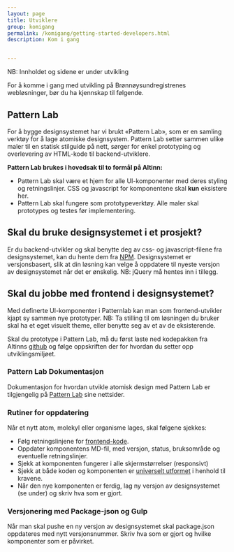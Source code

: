 ```yaml
---
layout: page
title: Utviklere
group: komigang
permalink: /komigang/getting-started-developers.html
description: Kom i gang


---
```


<div id="alert-no-arrow" class="a-message a-message-error a-message--arrow-off a-message--fullwidth mb-2 a-py-minus-1">
  NB: Innholdet og sidene er under utvikling
</div>

<p class="a-leadText a-fontBold">For å komme i gang med utvikling på Brønnøysundregistrenes webløsninger, bør du ha kjennskap til følgende.</p>

## Pattern Lab

For å bygge designsystemet har vi brukt «Pattern Lab», som er en samling verktøy for å lage atomiske designsystem. Pattern Lab setter sammen ulike maler til en statisk stilguide på nett, sørger for enkel prototyping og overlevering av HTML-kode til backend-utviklere.

<b>Pattern Lab brukes i hovedsak til to formål på Altinn:</b>

- Pattern Lab skal være et hjem for alle UI-komponenter med deres styling og retningslinjer. CSS og javascript for komponentene skal **kun** eksistere her.
- Pattern Lab skal fungere som prototypeverktøy. Alle maler skal prototypes og testes før implementering.

## Skal du bruke designsystemet i et prosjekt?

Er du backend-utvikler og skal benytte deg av css- og javascript-filene fra designsystemet, kan du hente dem fra [NPM](https://www.npmjs.com/package/altinn-designsystem). Designsystemet er versjonsbasert, slik at din løsning kan velge å oppdatere til nyeste versjon av designsystemet når det er ønskelig. NB: jQuery må hentes inn i tillegg.

## Skal du jobbe med frontend i designsystemet?

Med definerte UI-komponenter i Patternlab kan man som frontend-utvikler kjapt sy sammen nye prototyper. NB: Ta stilling til om løsningen du bruker skal ha et eget visuelt theme, eller benytte seg av et av de eksisterende.

Skal du prototype i Pattern Lab, må du først laste ned kodepakken fra Altinns [github](https://github.com/Altinn/DesignSystem) og følge oppskriften der for hvordan du setter opp utviklingsmiljøet.

### Pattern Lab Dokumentasjon
Dokumentasjon for hvordan utvikle atomisk design med Pattern Lab er tilgjengelig på [Pattern Lab](http://patternlab.io/docs/index.html) sine nettsider.

### Rutiner for oppdatering
Når et nytt atom, molekyl eller organisme lages, skal følgene sjekkes:

- Følg retningslinjene for <a href="guidelines/frontend.html">frontend-kode</a>.
- Oppdater komponentens MD-fil, med versjon, status, bruksområde og eventuelle retningslinjer.
- Sjekk at komponenten fungerer i alle skjermstørrelser (responsivt)
- Sjekk at både koden og komponenten er <a href="guidelines/frontend.html">universelt utformet</a> i henhold til kravene.
- Når den nye komponenten er ferdig, lag ny versjon av designsystemet (se under) og skriv hva som er gjort.

### Versjonering med Package-json og Gulp
Når man skal pushe en ny versjon av designsystemet skal package.json oppdateres med nytt versjonsnummer. Skriv hva som er gjort og hvilke komponenter som er påvirket.
